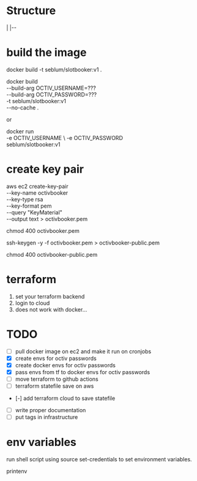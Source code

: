 
# Structure

|
|--
# build the image

docker build -t seblum/slotbooker:v1 .

docker build \
--build-arg OCTIV_USERNAME=??? \
--build-arg OCTIV_PASSWORD=??? \
-t seblum/slotbooker:v1 \
--no-cache .

or

docker run \
-e OCTIV_USERNAME \ 
-e OCTIV_PASSWORD \
seblum/slotbooker:v1

# create key pair

aws ec2 create-key-pair \
    --key-name octivbooker \
    --key-type rsa \
    --key-format pem \
    --query "KeyMaterial" \
    --output text > octivbooker.pem

chmod 400 octivbooker.pem

ssh-keygen -y -f octivbooker.pem > octivbooker-public.pem

chmod 400 octivbooker-public.pem

# terraform

1. set your terraform backend
2. login to cloud
3. does not work with docker...
# TODO

- [ ] pull docker image on ec2 and make it run on cronjobs
- [x] create envs for octiv passwords
- [x] create docker envs for octiv passwords
- [x] pass envs from tf to docker envs for octiv passwords
- [ ] move terraform to github actions
- [ ] terraform statefile save on aws
- [-] add terraform cloud to save statefile
- [ ] write proper documentation
- [ ] put tags in infrastructure
# env variables

run shell script using source set-credentials to set environment variables.

printenv
